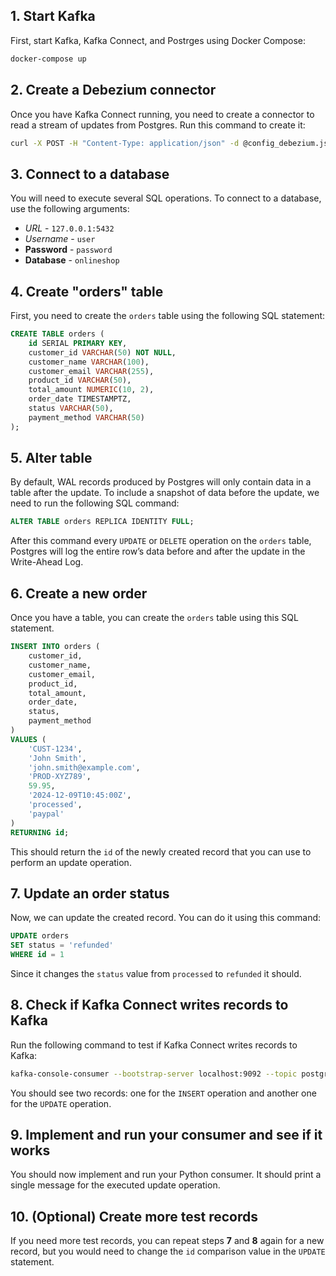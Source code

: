 
## 1. Start Kafka

First, start Kafka, Kafka Connect, and Postrges using Docker Compose:

```sh
docker-compose up
```

## 2. Create a Debezium connector

Once you have Kafka Connect running, you need to create a connector to read a stream of updates from Postgres. Run this command to create it:

```sh
curl -X POST -H "Content-Type: application/json" -d @config_debezium.json  http://localhost:8083/connectors
```

## 3. Connect to a database

You will need to execute several SQL operations. To connect to a database, use the following arguments:

* *URL* - `127.0.0.1:5432`
* *Username* - `user`
* **Password** - `password`
* **Database** - `onlineshop`

## 4. Create "orders" table

First, you need to create the `orders` table using the following SQL statement:

```sql
CREATE TABLE orders (
    id SERIAL PRIMARY KEY,
    customer_id VARCHAR(50) NOT NULL,
    customer_name VARCHAR(100),
    customer_email VARCHAR(255),
    product_id VARCHAR(50),
    total_amount NUMERIC(10, 2),
    order_date TIMESTAMPTZ,
    status VARCHAR(50),
    payment_method VARCHAR(50)
);
```


## 5. Alter table

By default, WAL records produced by Postgres will only contain data in a table after the update. To include a snapshot of data before the update, we need to run the following SQL command:

```sql
ALTER TABLE orders REPLICA IDENTITY FULL;
```

After this command every `UPDATE` or `DELETE` operation on the `orders` table, Postgres will log the entire row’s data before and after the update in the Write-Ahead Log.

## 6. Create a new order 

Once you have a table, you can create the `orders` table using this SQL statement.

```sql
INSERT INTO orders (
    customer_id,
    customer_name,
    customer_email,
    product_id,
    total_amount,
    order_date,
    status,
    payment_method
)
VALUES (
    'CUST-1234',
    'John Smith',
    'john.smith@example.com',
    'PROD-XYZ789',
    59.95,
    '2024-12-09T10:45:00Z',
    'processed',
    'paypal'
)
RETURNING id;
```

This should return the `id` of the newly created record that you can use to perform an update operation.

## 7. Update an order status

Now, we can update the created record. You can do it using this command:

```sql
UPDATE orders
SET status = 'refunded'
WHERE id = 1
```

Since it changes the `status` value from `processed` to `refunded` it should.

## 8. Check if Kafka Connect writes records to Kafka

Run the following command to test if Kafka Connect writes records to Kafka:

```sh
kafka-console-consumer --bootstrap-server localhost:9092 --topic postgres-.public.orders --from-beginning
```

You should see two records: one for the `INSERT` operation and another one for the `UPDATE` operation.

## 9. Implement and run your consumer and see if it works

You should now implement and run your Python consumer.
It should print a single message for the executed update operation.

## 10. (Optional) Create more test records

If you need more test records, you can repeat steps **7** and **8** again for a new record, but you would need to change the `id` comparison value in the `UPDATE` statement.